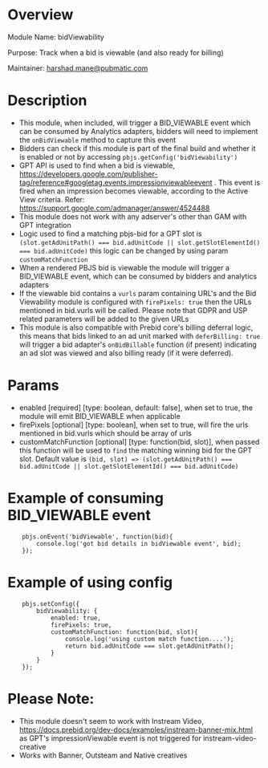 # Overview

Module Name: bidViewability

Purpose: Track when a bid is viewable (and also ready for billing)

Maintainer: harshad.mane@pubmatic.com

# Description
- This module, when included, will trigger a BID_VIEWABLE event which can be consumed by Analytics adapters, bidders will need to implement the `onBidViewable` method to capture this event
- Bidders can check if this module is part of the final build and whether it is enabled or not by accessing ```pbjs.getConfig('bidViewability')```
- GPT API is used to find when a bid is viewable, https://developers.google.com/publisher-tag/reference#googletag.events.impressionviewableevent . This event is fired when an impression becomes viewable, according to the Active View criteria.
Refer: https://support.google.com/admanager/answer/4524488
- This module does not work with any adserver's other than GAM with GPT integration
- Logic used to find a matching pbjs-bid for a GPT slot is ``` (slot.getAdUnitPath() === bid.adUnitCode || slot.getSlotElementId() === bid.adUnitCode) ``` this logic can be changed by using param ```customMatchFunction```
- When a rendered PBJS bid is viewable the module will trigger a BID_VIEWABLE event, which can be consumed by bidders and analytics adapters
- If the viewable bid contains a ```vurls``` param containing URL's and the Bid Viewability module is configured with ``` firePixels: true ``` then the URLs mentioned in bid.vurls will be called. Please note that GDPR and USP related parameters will be added to the given URLs
- This module is also compatible with Prebid core's billing deferral logic, this means that bids linked to an ad unit marked with `deferBilling: true` will trigger a bid adapter's `onBidBillable` function (if present) indicating an ad slot was viewed and also billing ready (if it were deferred).

# Params
- enabled [required] [type: boolean, default: false], when set to true, the module will emit BID_VIEWABLE when applicable
- firePixels [optional] [type: boolean], when set to true, will fire the urls mentioned in bid.vurls which should be array of urls
- customMatchFunction [optional] [type: function(bid, slot)], when passed this function will be used to `find` the matching winning bid for the GPT slot. Default value is ` (bid, slot) => (slot.getAdUnitPath() === bid.adUnitCode || slot.getSlotElementId() === bid.adUnitCode) `

# Example of consuming BID_VIEWABLE event
```
	pbjs.onEvent('bidViewable', function(bid){
		console.log('got bid details in bidViewable event', bid);
	});

```

# Example of using config
```
	pbjs.setConfig({
        bidViewability: {
            enabled: true,
            firePixels: true,
            customMatchFunction: function(bid, slot){
                console.log('using custom match function....');
                return bid.adUnitCode === slot.getAdUnitPath();
            }
        }
    });
```

# Please Note:
- This module doesn't seem to work with Instream Video, https://docs.prebid.org/dev-docs/examples/instream-banner-mix.html as GPT's impressionViewable event is not triggered for instream-video-creative
- Works with Banner, Outsteam and Native creatives

